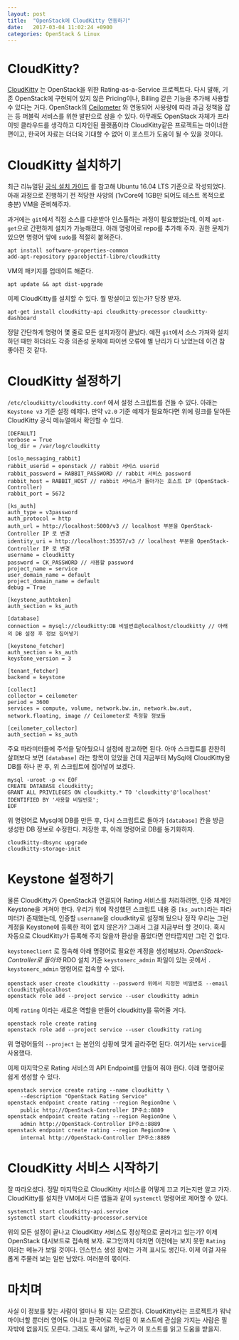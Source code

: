 ```yaml
---
layout: post
title:  "OpenStack에 CloudKitty 연동하기"
date:   2017-03-04 11:02:24 +0900
categories: OpenStack & Linux
---
```


CloudKitty?
========================

[CloudKitty](https://wiki.openstack.org/wiki/CloudKitty) 는 OpenStack을 위한 Rating-as-a-Service 프로젝트다. 다시 말해, 기존 OpenStack에 구현되어 있지 않은 Pricing이나, Billing 같은 기능을 추가해 사용할 수 있다는 거다. OpenStack의 [Ceilometer](https://wiki.openstack.org/wiki/Telemetry) 와 연동되어 사용량에 따라 과금 정책을 잡는 등 퍼블릭 서비스를 위한 발판으로 삼을 수 있다. 아무래도 OpenStack 자체가 프라이빗 클라우드를 생각하고 디자인된 플랫폼이라 CloudKitty같은 프로젝트는 마이너한 편이고, 한국어 자료는 더더욱 기대할 수 없어 이 포스트가 도움이 될 수 있을 것이다.

CloudKitty 설치하기
========================

최근 리뉴얼된 [공식 설치 가이드](http://cloudkitty.readthedocs.io/en/latest/installation.html) 를 참고해 Ubuntu 16.04 LTS 기준으로 작성되었다. 아래 과정으로 진행하기 전 적당한 사양의 (1vCore에 1GB만 되어도 테스트 목적으로 충분) VM을 준비해주자.

과거에는 `git`에서 직접 소스를 다운받아 인스톨하는 과정이 필요했었는데, 이제 `apt-get`으로 간편하게 설치가 가능해졌다. 아래 명령어로 repo를 추가해 주자. 권한 문제가 있으면 명령어 앞에 `sudo`를 적절히 붙혀준다.

```
apt install software-properties-common
add-apt-repository ppa:objectif-libre/cloudkitty
```

VM의 패키지를 업데이트 해준다.

```
apt update && apt dist-upgrade
```

이제 CloudKitty를 설치할 수 있다. 뭘 망설이고 있는가? 당장 받자.

```
apt-get install cloudkitty-api cloudkitty-processor cloudkitty-dashboard
```

정말 간단하게 명령어 몇 줄로 모든 설치과정이 끝났다. 예전 `git`에서 소스 가져와 설치하던 때만 하더라도 각종 의존성 문제에 파이썬 오류에 별 난리가 다 났었는데 이건 참 좋아진 것 같다.

CloudKitty 설정하기
========================

`/etc/cloudkitty/cloudkitty.conf` 에서 설정 스크립트를 건들 수 있다. 아래는 `Keystone v3` 기준 설정 예제다. 만약 `v2.0` 기준 예제가 필요하다면 위에 링크를 달아둔 CloudKitty 공식 메뉴얼에서 확인할 수 있다.

```
[DEFAULT]
verbose = True
log_dir = /var/log/cloudkitty

[oslo_messaging_rabbit]
rabbit_userid = openstack // rabbit 서비스 userid
rabbit_password = RABBIT_PASSWORD // rabbit 서비스 password
rabbit_host = RABBIT_HOST // rabbit 서비스가 돌아가는 호스트 IP (OpenStack-Controller)
rabbit_port = 5672

[ks_auth]
auth_type = v3password
auth_protocol = http
auth_url = http://localhost:5000/v3 // localhost 부분을 OpenStack-Controller IP 로 변경
identity_uri = http://localhost:35357/v3 // localhost 부분을 OpenStack-Controller IP 로 변경
username = cloudkitty
password = CK_PASSWORD // 사용할 password
project_name = service
user_domain_name = default
project_domain_name = default
debug = True

[keystone_authtoken]
auth_section = ks_auth

[database]
connection = mysql://cloudkitty:DB 비밀번호@localhost/cloudkitty // 아래의 DB 설정 후 정보 집어넣기

[keystone_fetcher]
auth_section = ks_auth
keystone_version = 3

[tenant_fetcher]
backend = keystone

[collect]
collector = ceilometer
period = 3600
services = compute, volume, network.bw.in, network.bw.out, network.floating, image // Ceilometer로 측정할 정보들

[ceilometer_collector]
auth_section = ks_auth
```

주요 파라미터들에 주석을 달아뒀으니 설정에 참고하면 된다. 아마 스크립트를 찬찬히 살펴보다 보면 `[database]` 라는 항목이 있었을 건데 지금부터 MySql에 CloudKitty용 DB를 하나 판 후, 위 스크립트에 집어넣어 보겠다.

```
mysql -uroot -p << EOF
CREATE DATABASE cloudkitty;
GRANT ALL PRIVILEGES ON cloudkitty.* TO 'cloudkitty'@'localhost' IDENTIFIED BY '사용할 비밀번호';
EOF
```

위 명령어로 Mysql에 DB를 만든 후, 다시 스크립트로 돌아가 `[database]` 칸을 방금 생성한 DB 정보로 수정한다. 저장한 후, 아래 명령어로 DB를 동기화하자.

```
cloudkitty-dbsync upgrade
cloudkitty-storage-init
```

Keystone 설정하기
========================

물론 CloudKitty가 OpenStack과 연결되어 Rating 서비스를 처리하려면, 인증 체계인 Keystone을 거쳐야 한다. 우리가 위에 작성했던 스크립트 내용 중 `[ks_auth]`라는 파라미터가 존재했는데, 인증할 `username`을 cloudktity로 설정해 뒀으나 정작 우리는 그런 계정을 Keystone에 등록한 적이 없지 않은가? 그래서 그걸 지금부터 할 것이다. 혹시 자동으로 CloudKitty가 등록해 주지 않을까 환상을 품었다면 안타깝지만 그런 건 없다.

`keystoneclient` 로 접속해 아래 명령어로 필요한 계정을 생성해보자. *OpenStack-Controller로 돌아와* RDO 설치 기준 `keystonerc_admin` 파일이 있는 곳에서 `. keystonerc_admin` 명령어로 접속할 수 있다.

```
openstack user create cloudkitty --password 위에서 지정한 비밀번호 --email cloudkitty@localhost
openstack role add --project service --user cloudkitty admin
```

이제 `rating` 이라는 새로운 역할을 만들어 cloudkitty를 묶어줄 거다.

```
openstack role create rating
openstack role add --project service --user cloudkitty rating
```

위 명령어들의 `--project` 는 본인의 상황에 맞게 골라주면 된다. 여기서는 `service`를 사용했다.

이제 마지막으로 Rating 서비스의 API Endpoint를 만들어 줘야 한다. 아래 명령어로 쉽게 생성할 수 있다.

```
openstack service create rating --name cloudkitty \
    --description "OpenStack Rating Service"
openstack endpoint create rating --region RegionOne \
    public http://OpenStack-Controller IP주소:8889
openstack endpoint create rating --region RegionOne \
    admin http://OpenStack-Controller IP주소:8889
openstack endpoint create rating --region RegionOne \
    internal http://OpenStack-Controller IP주소:8889
```

CloudKitty 서비스 시작하기
========================

잘 따라오셨다. 정말 마지막으로 CloudKitty 서비스를 어떻게 끄고 키는지만 알고 가자. CloudKitty를 설치한 VM에서 다른 앱들과 같이 `systemctl` 명령어로 제어할 수 있다.

```
systemctl start cloudkitty-api.service
systemctl start cloudkitty-processor.service
```

위의 모든 설정이 끝나고 CloudKitty 서비스도 정상적으로 굴러가고 있는가? 이제 OpenStack 대시보드로 접속해 보자. 로그인까지 마치면 이전에는 보지 못한 `Rating` 이라는 메뉴가 보일 것이다. 인스턴스 생성 창에는 가격 표시도 생긴다. 이제 이걸 자유롭게 주물러 보는 일만 남았다. 여러분의 몫이다.

마치며
========================

사실 이 정보를 찾는 사람이 얼마나 될 지는 모르겠다. CloudKitty라는 프로젝트가 워낙 마이너할 뿐더러 영어도 아니고 한국어로 작성된 이 포스트에 관심을 가지는 사람은 필자밖에 없을지도 모른다. 그래도 혹시 알까, 누군가 이 포스트를 읽고 도움을 받을지.
